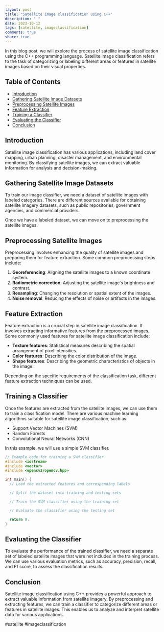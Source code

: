 ```yaml
---
layout: post
title: "Satellite image classification using C++"
description: " "
date: 2023-10-12
tags: [satellite, imageclassification]
comments: true
share: true
---
```


In this blog post, we will explore the process of satellite image classification using the C++ programming language. Satellite image classification refers to the task of categorizing or labeling different areas or features in satellite images based on their visual properties.

## Table of Contents
- [Introduction](#introduction)
- [Gathering Satellite Image Datasets](#gathering-satellite-image-datasets)
- [Preprocessing Satellite Images](#preprocessing-satellite-images)
- [Feature Extraction](#feature-extraction)
- [Training a Classifier](#training-a-classifier)
- [Evaluating the Classifier](#evaluating-the-classifier)
- [Conclusion](#conclusion)

## Introduction

Satellite image classification has various applications, including land cover mapping, urban planning, disaster management, and environmental monitoring. By classifying satellite images, we can extract valuable information for analysis and decision-making.

## Gathering Satellite Image Datasets

To train our image classifier, we need a dataset of satellite images with labeled categories. There are different sources available for obtaining satellite imagery datasets, such as public repositories, government agencies, and commercial providers.

Once we have a labeled dataset, we can move on to preprocessing the satellite images.

## Preprocessing Satellite Images

Preprocessing involves enhancing the quality of satellite images and preparing them for feature extraction. Some common preprocessing steps include:

1. **Georeferencing**: Aligning the satellite images to a known coordinate system.
2. **Radiometric correction**: Adjusting the satellite image's brightness and contrast.
3. **Resampling**: Changing the resolution or spatial extent of the images.
4. **Noise removal**: Reducing the effects of noise or artifacts in the images.

## Feature Extraction

Feature extraction is a crucial step in satellite image classification. It involves extracting informative features from the preprocessed images. Some commonly used features for satellite image classification include:

- **Texture features**: Statistical measures describing the spatial arrangement of pixel intensities.
- **Color features**: Describing the color distribution of the image.
- **Shape features**: Describing the geometric characteristics of objects in the image.

Depending on the specific requirements of the classification task, different feature extraction techniques can be used.

## Training a Classifier

Once the features are extracted from the satellite images, we can use them to train a classification model. There are various machine learning algorithms suitable for satellite image classification, such as:

- Support Vector Machines (SVM)
- Random Forests
- Convolutional Neural Networks (CNN)

In this example, we will use a simple SVM classifier.

```c++
// Example code for training a SVM classifier
#include <iostream>
#include <vector>
#include <opencv2/opencv.hpp>

int main() {
  // Load the extracted features and corresponding labels

  // Split the dataset into training and testing sets

  // Train the SVM classifier using the training set

  // Evaluate the classifier using the testing set

  return 0;
}
```

## Evaluating the Classifier

To evaluate the performance of the trained classifier, we need a separate set of labeled satellite images that were not included in the training process. We can use various evaluation metrics, such as accuracy, precision, recall, and F1 score, to assess the classification results.

## Conclusion

Satellite image classification using C++ provides a powerful approach to extract valuable information from satellite imagery. By preprocessing and extracting features, we can train a classifier to categorize different areas or features in satellite images. This enables us to analyze and interpret satellite data for various applications.

#satellite #imageclassification